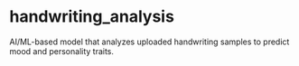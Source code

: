 # handwriting_analysis
AI/ML-based model that analyzes uploaded handwriting samples to predict mood and personality traits.
